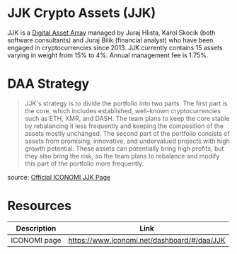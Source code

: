 # JJK Crypto Assets (JJK)
JJK is a [Digital Asset Array](../Digital-Asset-Arrays.md) managed by Juraj Hlista, Karol Skocik (both software consultants) and Juraj Bilik (financial analyst) who have been engaged in cryptocurrencies since 2013. JJK currently contains 15 assets varying in weight from 15% to 4%. Annual management fee is 1.75%.

# DAA Strategy
> JJK's strategy is to divide the portfolio into two parts. The first part is the core, which includes established, well-known cryptocurrencies such as ETH, XMR, and DASH. The team plans to keep the core stable by rebalancing it less frequently and keeping the composition of the assets mostly unchanged. The second part of the portfolio consists of assets from promising, innovative, and undervalued projects with high growth potential. These assets can potentially bring high profits, but they also bring the risk, so the team plans to rebalance and modify this part of the portfolio more frequently.

source: [Official ICONOMI JJK Page](https://www.iconomi.net/dashboard/#/daa/JJK)

# Resources
Description | Link 
---|---
ICONOMI page | https://www.iconomi.net/dashboard/#/daa/JJK
